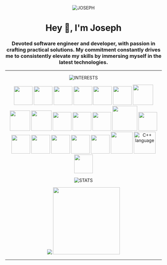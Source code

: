 <div align="center">
  <img src="https://github.com/josephchay/josephchay/assets/136827046/0f2b5989-fd0d-4991-a8f5-57d2f24e31f9" alt="JOSEPH">
</div>

<h1 align="center">Hey 👋, I'm Joseph</h1>
<h3 align="center">
    Devoted software engineer and developer, with passion in crafting practical solutions. 
    My commitment constantly drives me to consistently elevate my skills by immersing myself in the latest technologies. 
</h3>

---

<p align="center">
    <img src="https://github.com/josephchay/josephchay/assets/136827046/11ebb010-e0a8-423a-b36f-f989ecd4482f" alt="INTERESTS">
<p align="center">

<img src="https://www.vectorlogo.zone/logos/adobe_illustrator/adobe_illustrator-icon.svg" width="60">
<img src="https://www.vectorlogo.zone/logos/reactjs/reactjs-icon.svg" width="60">
<img src="https://github.com/josephchay/josephchay/assets/136827046/3018a145-c6b6-46eb-a913-be28990c40d4" width="60">
<img src="https://www.vectorlogo.zone/logos/laravel/laravel-icon.svg" width="60">
<img src="https://www.vectorlogo.zone/logos/mongodb/mongodb-icon.svg" width="60">
<img src="https://www.vectorlogo.zone/logos/w3_html5/w3_html5-icon.svg" width="60">
<img src="https://www.vectorlogo.zone/logos/w3_css/w3_css-icon.svg" width="65">
<img src="https://github.com/josephchay/josephchay/assets/136827046/832e26cf-9fd4-47e8-a162-c06643801e9c" width="65">
<img src="https://www.vectorlogo.zone/logos/nodejs/nodejs-icon.svg" width="65">
<img src="https://www.vectorlogo.zone/logos/typescriptlang/typescriptlang-icon.svg" width="60">
<img src="https://www.vectorlogo.zone/logos/jquery/jquery-vertical.svg" width="60">
<img src="https://github.com/josephchay/josephchay/assets/136827046/f0456f9e-cfb0-4c8c-9b8a-ef94325d35f7" width="60">
<img src="https://www.vectorlogo.zone/logos/mysql/mysql-official.svg" width="80">
<img src="https://www.vectorlogo.zone/logos/java/java-icon.svg" width="60">
<img src="https://www.vectorlogo.zone/logos/flutterio/flutterio-icon.svg" width="60">
<img src="https://www.vectorlogo.zone/logos/dartlang/dartlang-icon.svg" width="60">
<img src="https://www.vectorlogo.zone/logos/python/python-icon.svg" width="60">
<img src="https://www.vectorlogo.zone/logos/firebase/firebase-icon.svg" width="60">
<img src="https://www.vectorlogo.zone/logos/pugjs/pugjs-icon.svg" width="60">
<img src="https://github.com/josephchay/josephchay/assets/136827046/eea1b31f-101a-4249-8a1e-2fc767dd5f42" width="70" />
<img src="https://github.com/josephchay/josephchay/assets/136827046/6cab4d2a-03ca-4f49-96d6-4848d1370be3" alt="C++ language" width="70" /> 
<img src="https://www.vectorlogo.zone/logos/android/android-icon.svg" width="60">

<p align="center">
    <img src="https://github.com/josephchay/josephchay/assets/136827046/8638f270-5a60-408b-b24f-edda3b4d51e8" alt="STATS">
<p align="center">

<p align="center">
  <img src="https://github-readme-stats.vercel.app/api/top-langs/?username=josephchay&layout=donut&theme=dracula">
  <img src="https://github-readme-streak-stats.herokuapp.com?user=josephchay&theme=monokai-metallian&border_radius=5&card_width=500" height="215px">
<p align="center">
  
---
